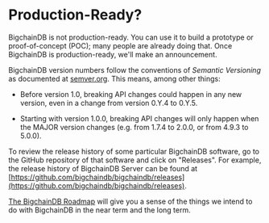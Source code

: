 # Production-Ready?

BigchainDB is not production-ready. You can use it to build a prototype or proof-of-concept (POC); many people are already doing that.
Once BigchainDB is production-ready, we'll make an announcement.

BigchainDB version numbers follow the conventions of *Semantic Versioning* as documented at [semver.org](http://semver.org/). This means, among other things:

* Before version 1.0, breaking API changes could happen in any new version, even in a change from version 0.Y.4 to 0.Y.5.

* Starting with version 1.0.0, breaking API changes will only happen when the MAJOR version changes (e.g. from 1.7.4 to 2.0.0, or from 4.9.3 to 5.0.0).

To review the release history of some particular BigchainDB software, go to the GitHub repository of that software and click on "Releases". For example, the release history of BigchainDB Server can be found at [https://github.com/bigchaindb/bigchaindb/releases](https://github.com/bigchaindb/bigchaindb/releases).

[The BigchainDB Roadmap](https://github.com/bigchaindb/org/blob/master/ROADMAP.md) will give you a sense of the things we intend to do with BigchainDB in the near term and the long term.